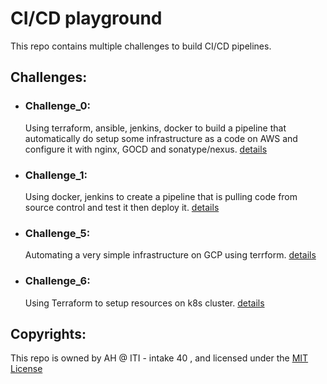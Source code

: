 # CI/CD playground

This repo contains multiple challenges to build CI/CD pipelines. 

## Challenges:

- ### Challenge_0: 
  Using terraform, ansible, jenkins, docker to build a pipeline that automatically do setup some infrastructure as a code on AWS and configure it with nginx, GOCD and sonatype/nexus. [details](challenge_0/README.md)

- ### Challenge_1:
  Using docker, jenkins to create a pipeline that is pulling code from source control and test it then deploy it. [details](challenge_1/README.md)
  
- ### Challenge_5:
  Automating a very simple infrastructure on GCP using terrform.
  [details](challenge_5/README.md)
  
- ### Challenge_6:
  Using Terraform to setup resources on k8s cluster.
  [details](challenge_6/README.md)
  
## Copyrights:
This repo is owned by AH @ ITI - intake 40 , and licensed under the [MIT License](LICENSE)
